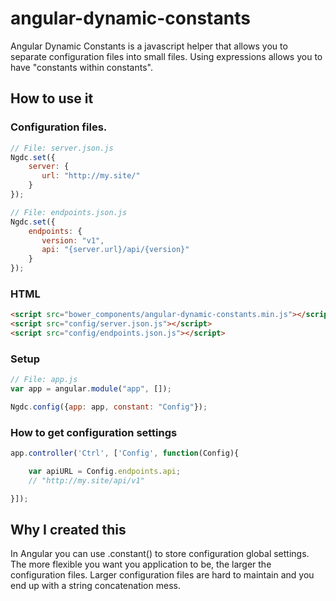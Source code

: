 angular-dynamic-constants
=========================

Angular Dynamic Constants is a javascript helper that allows you to separate configuration files into small files. Using expressions allows you to have "constants within constants".

## How to use it

### Configuration files.
```js
// File: server.json.js
Ngdc.set({
    server: {
       url: "http://my.site/"
    }
});

// File: endpoints.json.js
Ngdc.set({
    endpoints: {
       version: "v1",
       api: "{server.url}/api/{version}"
    }
});
```

### HTML

```html
<script src="bower_components/angular-dynamic-constants.min.js"></script>
<script src="config/server.json.js"></script>
<script src="config/endpoints.json.js"></script>
```

### Setup
```javascript
// File: app.js
var app = angular.module("app", []);

Ngdc.config({app: app, constant: "Config"});

```

### How to get configuration settings

```js
app.controller('Ctrl', ['Config', function(Config){

    var apiURL = Config.endpoints.api;
    // "http://my.site/api/v1"

}]);
```

## Why I created this
In Angular you can use .constant() to store configuration global settings. The more flexible you want you application to be, the larger the configuration files.
Larger configuration files are hard to maintain and you end up with a string concatenation mess.




